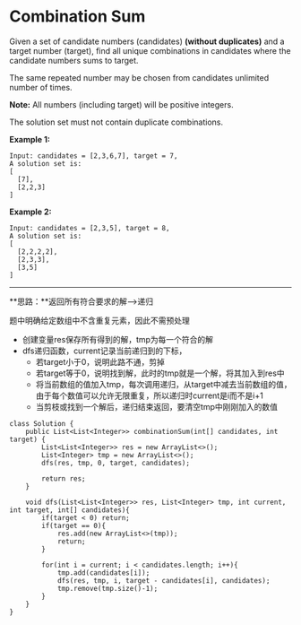 # Combination Sum

Given a set of candidate numbers (candidates) **(without duplicates)** and a target number (target), find all unique combinations in candidates where the candidate numbers sums to target.

The same repeated number may be chosen from candidates unlimited number of times.

**Note:**
All numbers (including target) will be positive integers.

The solution set must not contain duplicate combinations.

**Example 1:**
```
Input: candidates = [2,3,6,7], target = 7,
A solution set is:
[
  [7],
  [2,2,3]
]
```
**Example 2:**
```
Input: candidates = [2,3,5], target = 8,
A solution set is:
[
  [2,2,2,2],
  [2,3,3],
  [3,5]
]
```
---

**思路：**返回所有符合要求的解-->递归

题中明确给定数组中不含重复元素，因此不需预处理

* 创建变量res保存所有得到的解，tmp为每一个符合的解
* dfs递归函数，current记录当前递归到的下标，
  * 若target小于0，说明此路不通，剪掉
  * 若target等于0，说明找到解，此时的tmp就是一个解，将其加入到res中
  * 将当前数组的值加入tmp，每次调用递归，从target中减去当前数组的值，由于每个数值可以允许无限重复，所以递归时current是i而不是i+1
  * 当剪枝或找到一个解后，递归结束返回，要清空tmp中刚刚加入的数值

```
class Solution {
    public List<List<Integer>> combinationSum(int[] candidates, int target) {
        List<List<Integer>> res = new ArrayList<>();
        List<Integer> tmp = new ArrayList<>();
        dfs(res, tmp, 0, target, candidates);
        
        return res;
    }
    
    void dfs(List<List<Integer>> res, List<Integer> tmp, int current, int target, int[] candidates){
        if(target < 0) return;
        if(target == 0){
            res.add(new ArrayList<>(tmp));
            return;
        }
        
        for(int i = current; i < candidates.length; i++){
            tmp.add(candidates[i]);
            dfs(res, tmp, i, target - candidates[i], candidates);
            tmp.remove(tmp.size()-1);
        }
    }
}
```
